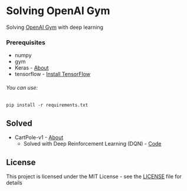 # Solving OpenAI Gym

Solving [OpenAI Gym](https://gym.openai.com/) with deep learning

### Prerequisites

* numpy
* gym
* Keras - [About](https://keras.io/)
* tensorflow - [Install TensorFlow](https://www.tensorflow.org/install/)

###### You can use:
```
pip install -r requirements.txt
```

## Solved

* CartPole-v1 - [About](https://gym.openai.com/envs/CartPole-v1/)
    * Solved with Deep Reinforcement Learning (DQN) - [Code](sample/CartPole.py)

## License

This project is licensed under the MIT License - see the [LICENSE](LICENSE) file for details